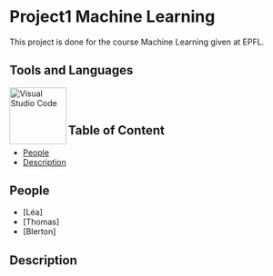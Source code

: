 # Project1 Machine Learning
This project is done for the course Machine Learning given at EPFL.

## Tools and Languages

<img align="left" alt="Visual Studio Code" width="100px" src=https://www.ionos.fr/digitalguide/fileadmin/_processed_/c/0/csm_deep-learning-vs-machine-learning-t_b0db4fc2c4.jpg />

<br />
<br />

## Table of Content

* [People](#people)
* [Description](#description)


## People

* [Léa]
* [Thomas]
* [Blerton] 


## Description





